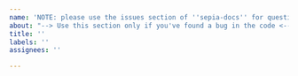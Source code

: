 ```yaml
---
name: 'NOTE: please use the issues section of ''sepia-docs'' for questions'
about: "--> Use this section only if you've found a bug in the code <--"
title: ''
labels: ''
assignees: ''

---
```



